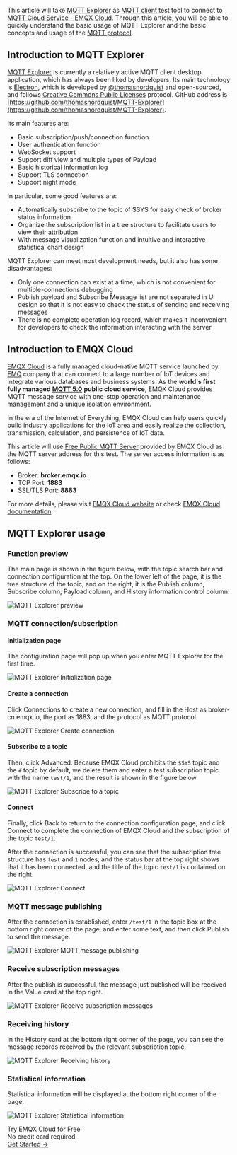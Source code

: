 This article will take [MQTT Explorer](https://mqtt-explorer.com/) as [MQTT client](https://www.emqx.com/en/blog/introduction-to-the-commonly-used-mqtt-client-library) test tool to connect to [MQTT Cloud Service - EMQX Cloud](https://www.emqx.com/en/cloud). Through this article, you will be able to quickly understand the basic usage of MQTT Explorer and the basic concepts and usage of the [MQTT protocol](https://www.emqx.com/en/mqtt).



## Introduction to MQTT Explorer

[MQTT Explorer](https://mqtt-explorer.com/) is currently a relatively active MQTT client desktop application, which has always been liked by developers. Its main technology is [Electron](https://github.com/electron/electron), which is developed by [@thomasnordquist](https://github.com/thomasnordquist) and open-sourced, and follows [Creative Commons Public Licenses](https://wiki.creativecommons.org/wiki/Considerations_for_licensors_and_licensees#Considerations_for_licensees) protocol. GitHub address is [https://github.com/thomasnordquist/MQTT-Explorer](https://github.com/thomasnordquist/MQTT-Explorer).

Its main features are:

- Basic subscription/push/connection function
- User authentication function
- WebSocket support
- Support diff view and multiple types of Payload
- Basic historical information log
- Support TLS connection
- Support night mode

In particular, some good features are:

- Automatically subscribe to the topic of $SYS for easy check of broker status information
- Organize the subscription list in a tree structure to facilitate users to view their attribution
- With message visualization function and intuitive and interactive statistical chart design

MQTT Explorer can meet most development needs, but it also has some disadvantages:

- Only one connection can exist at a time, which is not convenient for multiple-connections debugging
- Publish payload and Subscribe Message list are not separated in UI design so that it is not easy to check the status of sending and receiving messages
- There is no complete operation log record, which makes it inconvenient for developers to check the information interacting with the server



## Introduction to EMQX Cloud

[EMQX Cloud](https://www.emqx.com/en/cloud) is a fully managed cloud-native MQTT service launched by [EMQ](https://www.emqx.com/en) company that can connect to a large number of IoT devices and integrate various databases and business systems. As the **world's first fully managed** [**MQTT 5.0**](https://www.emqx.com/en/mqtt/mqtt5) **public cloud service**, EMQX Cloud provides MQTT message service with one-stop operation and maintenance management and a unique isolation environment.

In the era of the Internet of Everything, EMQX Cloud can help users quickly build industry applications for the IoT area and easily realize the collection, transmission, calculation, and persistence of IoT data.

This article will use [Free Public MQTT Server](https://www.emqx.com/en/mqtt/public-mqtt5-broker) provided by EMQX Cloud as the MQTT server address for this test. The server access information is as follows:

- Broker: **broker.emqx.io**
- TCP Port: **1883**
- SSL/TLS Port: **8883**

For more details, please visit [EMQX Cloud website](https://www.emqx.com/en/cloud) or check [EMQX Cloud documentation](https://docs.emqx.io/cloud/latest/).



## MQTT Explorer usage

### Function preview

The main page is shown in the figure below, with the topic search bar and connection configuration at the top. On the lower left of the page, it is the tree structure of the topic, and on the right, it is the Publish column, Subscribe column, Payload column, and History information control column.

![MQTT Explorer preview](https://assets.emqx.com/images/2d409b0d702597f30f5cd53a7940ab68.png)

### MQTT connection/subscription

#### Initialization page

The configuration page will pop up when you enter MQTT Explorer for the first time.

![MQTT Explorer Initialization page](https://assets.emqx.com/images/a66c05e560827978c1831596f3391495.png)

#### Create a connection

Click Connections to create a new connection, and fill in the Host as broker-cn.emqx.io, the port as 1883, and the protocol as MQTT protocol.

![MQTT Explorer Create connection](https://assets.emqx.com/images/640f91f59964d64d587856c8992158b0.png)

#### Subscribe to a topic

Then, click Advanced. Because EMQX Cloud prohibits the `$SYS` topic and the `#` topic by default, we delete them and enter a test subscription topic with the name `test/1`, and the result is shown in the figure below.

![MQTT Explorer Subscribe to a topic](https://assets.emqx.com/images/7718a737bc39114356ea10cd97bbe89c.png)

#### Connect

Finally, click Back to return to the connection configuration page, and click Connect to complete the connection of EMQX Cloud and the subscription of the topic `test/1`.

After the connection is successful, you can see that the subscription tree structure has `test` and `1` nodes, and the status bar at the top right shows that it has been connected, and the title of the topic `test/1` is contained on the right.

![MQTT Explorer Connect](https://assets.emqx.com/images/5425f6c546aa033e9b07d44eed16ce71.png)

### MQTT message publishing

After the connection is established, enter `/test/1` in the topic box at the bottom right corner of the page, and enter some text, and then click Publish to send the message.

![MQTT Explorer MQTT message publishing](https://assets.emqx.com/images/ff1b9faf9ec30e8510243710449eae38.png)

### Receive subscription messages

After the publish is successful, the message just published will be received in the Value card at the top right.

![MQTT Explorer Receive subscription messages](https://assets.emqx.com/images/e14ee78f54a3a8e50354282eeb545397.png)

### Receiving history

In the History card at the bottom right corner of the page, you can see the message records received by the relevant subscription topic.

![MQTT Explorer Receiving history](https://assets.emqx.com/images/f3f2581c6cba7f370ec7fd712bb51487.png)

### Statistical information

Statistical information will be displayed at the bottom right corner of the page.

![MQTT Explorer Statistical information](https://assets.emqx.com/images/30eed43a6c0bf4e2e3c3ce5df9bc01ae.png)


<section class="promotion">
    <div>
        Try EMQX Cloud for Free
        <div class="is-size-14 is-text-normal has-text-weight-normal">No credit card required</div>
    </div>
    <a href="https://www.emqx.com/en/signup?continue=https://cloud-intl.emqx.com/console/deployments/0?oper=new" class="button is-gradient px-5">Get Started →</a>
</section>
